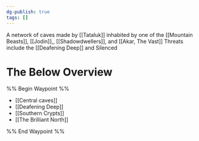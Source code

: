 ```yaml
---
dg-publish: true
tags: []
---
```


A network of caves made by [[Tataluk]] 
inhabited by one of the [[Mountain Beasts]], [[Jodin]],, [[Shadowdwellers]], and [[Akar, The Vast]]
Threats include the [[Deafening Deep]] and Silenced
# The Below Overview
%% Begin Waypoint %%
- [[Central caves]]
- [[Deafening Deep]]
- [[Southern Crypts]]
- [[The Brilliant North]]

%% End Waypoint %%